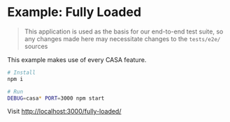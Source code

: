 # Example: Fully Loaded

> This application is used as the basis for our end-to-end test suite, so any changes made here may necessitate changes to the `tests/e2e/` sources

This example makes use of every CASA feature.

```bash
# Install
npm i

# Run
DEBUG=casa* PORT=3000 npm start
```

Visit <http://localhost:3000/fully-loaded/>
